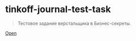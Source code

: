 # tinkoff-journal-test-task

> Тестовое задание верстальщика в Бизнес-секреты.

[Open](https://ellinacv.github.io/tinkoff-journal-test-task/)
